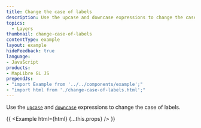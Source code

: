```yaml
---
title: Change the case of labels
description: Use the upcase and downcase expressions to change the case of labels.
topics:
  - Layers
thumbnail: change-case-of-labels
contentType: example
layout: example
hideFeedback: true
language:
- JavaScript
products:
- MapLibre GL JS
prependJs:
- "import Example from '../../components/example';"
- "import html from './change-case-of-labels.html';"
---
```


Use the [`upcase`](https://maplibre.org/maplibre-style/expressions/#upcase) and [`downcase`](https://maplibre.org/maplibre-style/expressions/#downcase) expressions to change the case of labels.

{{ <Example html={html} {...this.props} /> }}
